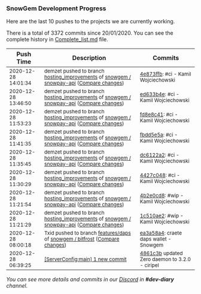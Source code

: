 
### SnowGem Development Progress

Here are the last 10 pushes to the projects we are currently working.

There is a total of 3372 commits since 20/01/2020. You can see the complete history in
 [Complete_list.md](Complete_list.md) file.

| Push Time | Description | Commits |
| --- | --- | --- |
| <sub>2020-12-28 14:01:34</sub> | <sub>demzet pushed to branch [hosting\_improvements](https://gitlab.com/snowgem/snowpay-api/commits/hosting_improvements) of [snowgem / snowpay\-api](https://gitlab.com/snowgem/snowpay-api) ([Compare changes](https://gitlab.com/snowgem/snowpay-api/compare/ed633b4e3741a8c660957483606852d971583c0f...4e873ffb2a38db4f2b3a5d57e3bf2f2a93af73ae))</sub> | <sub>[4e873ffb](https://gitlab.com/snowgem/snowpay-api/-/commit/4e873ffb2a38db4f2b3a5d57e3bf2f2a93af73ae): #ci - Kamil Wojciechowski</sub> |
| <sub>2020-12-28 13:46:50</sub> | <sub>demzet pushed to branch [hosting\_improvements](https://gitlab.com/snowgem/snowpay-api/commits/hosting_improvements) of [snowgem / snowpay\-api](https://gitlab.com/snowgem/snowpay-api) ([Compare changes](https://gitlab.com/snowgem/snowpay-api/compare/fd8e8c411032cb3ea1a97bb51e6f58daed5cd271...ed633b4e3741a8c660957483606852d971583c0f))</sub> | <sub>[ed633b4e](https://gitlab.com/snowgem/snowpay-api/-/commit/ed633b4e3741a8c660957483606852d971583c0f): #ci - Kamil Wojciechowski</sub> |
| <sub>2020-12-28 11:53:23</sub> | <sub>demzet pushed to branch [hosting\_improvements](https://gitlab.com/snowgem/snowpay-api/commits/hosting_improvements) of [snowgem / snowpay\-api](https://gitlab.com/snowgem/snowpay-api) ([Compare changes](https://gitlab.com/snowgem/snowpay-api/compare/fbdd5e5a91e3084bfea8e99d4365ae24e1bae464...fd8e8c411032cb3ea1a97bb51e6f58daed5cd271))</sub> | <sub>[fd8e8c41](https://gitlab.com/snowgem/snowpay-api/-/commit/fd8e8c411032cb3ea1a97bb51e6f58daed5cd271): #ci - Kamil Wojciechowski</sub> |
| <sub>2020-12-28 11:41:35</sub> | <sub>demzet pushed to branch [hosting\_improvements](https://gitlab.com/snowgem/snowpay-api/commits/hosting_improvements) of [snowgem / snowpay\-api](https://gitlab.com/snowgem/snowpay-api) ([Compare changes](https://gitlab.com/snowgem/snowpay-api/compare/dc6122a23d944efcc72ef0624e9408d32ac00749...fbdd5e5a91e3084bfea8e99d4365ae24e1bae464))</sub> | <sub>[fbdd5e5a](https://gitlab.com/snowgem/snowpay-api/-/commit/fbdd5e5a91e3084bfea8e99d4365ae24e1bae464): #ci - Kamil Wojciechowski</sub> |
| <sub>2020-12-28 11:35:45</sub> | <sub>demzet pushed to branch [hosting\_improvements](https://gitlab.com/snowgem/snowpay-api/commits/hosting_improvements) of [snowgem / snowpay\-api](https://gitlab.com/snowgem/snowpay-api) ([Compare changes](https://gitlab.com/snowgem/snowpay-api/compare/4427c048a53d266a4d28b9c2af1022ec529e9da2...dc6122a23d944efcc72ef0624e9408d32ac00749))</sub> | <sub>[dc6122a2](https://gitlab.com/snowgem/snowpay-api/-/commit/dc6122a23d944efcc72ef0624e9408d32ac00749): #ci - Kamil Wojciechowski</sub> |
| <sub>2020-12-28 11:30:29</sub> | <sub>demzet pushed to branch [hosting\_improvements](https://gitlab.com/snowgem/snowpay-api/commits/hosting_improvements) of [snowgem / snowpay\-api](https://gitlab.com/snowgem/snowpay-api) ([Compare changes](https://gitlab.com/snowgem/snowpay-api/compare/4b2e0cd8a2c52d1505b361b32ab7f60231a8f321...4427c048a53d266a4d28b9c2af1022ec529e9da2))</sub> | <sub>[4427c048](https://gitlab.com/snowgem/snowpay-api/-/commit/4427c048a53d266a4d28b9c2af1022ec529e9da2): #ci - Kamil Wojciechowski</sub> |
| <sub>2020-12-28 11:21:54</sub> | <sub>demzet pushed to branch [hosting\_improvements](https://gitlab.com/snowgem/snowpay-api/commits/hosting_improvements) of [snowgem / snowpay\-api](https://gitlab.com/snowgem/snowpay-api) ([Compare changes](https://gitlab.com/snowgem/snowpay-api/compare/1c510ae2a14862a86454a720da5587832d6b0bfe...4b2e0cd8a2c52d1505b361b32ab7f60231a8f321))</sub> | <sub>[4b2e0cd8](https://gitlab.com/snowgem/snowpay-api/-/commit/4b2e0cd8a2c52d1505b361b32ab7f60231a8f321): #wip - Kamil Wojciechowski</sub> |
| <sub>2020-12-28 11:21:29</sub> | <sub>demzet pushed to branch [hosting\_improvements](https://gitlab.com/snowgem/snowpay-api/commits/hosting_improvements) of [snowgem / snowpay\-api](https://gitlab.com/snowgem/snowpay-api) ([Compare changes](https://gitlab.com/snowgem/snowpay-api/compare/ae51c8d071b918857ba0f86ad6ed11ce5c9937bc...1c510ae2a14862a86454a720da5587832d6b0bfe))</sub> | <sub>[1c510ae2](https://gitlab.com/snowgem/snowpay-api/-/commit/1c510ae2a14862a86454a720da5587832d6b0bfe): #wip - Kamil Wojciechowski</sub> |
| <sub>2020-12-28 08:00:18</sub> | <sub>Txid pushed to branch [features/daps](https://gitlab.com/snowgem/bitfrost/commits/features/daps) of [snowgem / bitfrost](https://gitlab.com/snowgem/bitfrost) ([Compare changes](https://gitlab.com/snowgem/bitfrost/compare/1816bbdf29cc9589343d1ea5c115bc7ee4a8bd6e...ea3a58a4e3f8738f01b939180df72b98294e5dd5))</sub> | <sub>[ea3a58a4](https://gitlab.com/snowgem/bitfrost/-/commit/ea3a58a4e3f8738f01b939180df72b98294e5dd5): craete daps wallet - Snowgem</sub> |
| <sub>2020-12-28 06:39:25</sub> | <sub>[[ServerConfig:main] 1 new commit](https://github.com/TENTOfficial/ServerConfig/commit/4861c3b777754520657df98f9da56042a5e77077)</sub> | <sub>[4861c3b](https://github.com/TENTOfficial/ServerConfig/commit/4861c3b777754520657df98f9da56042a5e77077) updated Zero daemon to 3.2.0 - ciripel</sub> |

_You can see more details and commits in our [Discord](https://discord.gg/zumGnbg) in **#dev-diary** channel._

